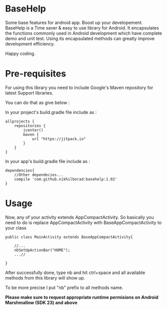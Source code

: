 # BaseHelp
Some base features for android app. Boost up your developement.
BaseHelp is a Time saver & easy to use library for Android. It encapsulates the functions commonly used in Android development which have complete demo and unit test. Using its encapsulated methods can greatly improve development efficiency.

Happy coding.

# Pre-requisites

For using this library you need to include Google's Maven repository for latest Support libraries.

You can do that as give below :

In your project's build.gradle file include as :

```
allprojects {
    repositories {
        jcenter()
        maven {
            url "https://jitpack.io" 
        }
    }
}
```
In your app's build.gradle file include as :

```
dependencies{
    //Other dependecies...
    compile 'com.github.nikhilborad:basehelp:1.02'
}
```

# Usage

Now, any of your activity extends AppCompactActivity. So basically you need to do is replace AppCompactActivity with BaseAppCompactActivity to your class
```
public class MainActivity extends BaseAppCompactActivity{

    //...
    nbSetUpActionBar("HOME");
    ...//
    
}
```
After successfully done, type nb and hit ctrl+space and all available methods from this library will show up.

To be more precise I put "nb" prefix to all methods name.


**Please make sure to request appropriate runtime permisions on Android Marshmallow (SDK 23) and above**

